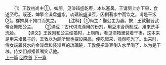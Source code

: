 　　（1）王敦初尚主①，如厕，见漆箱盛乾枣，本以塞鼻，王谓厕上亦下果，食遂至尽。既还，婢擎金澡盘盛水，琉璃碗盛澡豆，因倒著水中而饮之，谓是干饭②。群婢莫不掩口而笑之。
　　【注释】①尚主：娶公主为妻。按：王敦娶晋武帝女舞阳公主。
　　②澡豆：古代供洗涤用的粉剂，用豆末合药制成，用来洗手洗脸。
　　【译文】王敦刚和公主结婚时，上厕所，看见漆箱里装着干枣，这本来是用来堵鼻子的，王敦以为厕所里也摆设果品，便吃起来，竟然吃光了。出来时，侍女端着装水的金澡盘和装澡豆的琉璃碗，王敦便把澡豆倒入水里喝了，以为是干粮。侍女们都捂着嘴笑话他。
<br>[上一篇](34_0) [回卷首](34_0) [下一篇](34_2)
